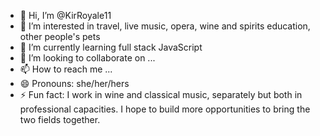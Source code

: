 - 👋 Hi, I’m @KirRoyale11
- 👀 I’m interested in travel, live music, opera, wine and spirits education, other people's pets
- 🌱 I’m currently learning full stack JavaScript
- 💞️ I’m looking to collaborate on ...
- 📫 How to reach me ...
- 😄 Pronouns: she/her/hers
- ⚡ Fun fact: I work in wine and classical music, separately but both in professional capacities. I hope to build more opportunities to bring the two fields together.

<!---
KirRoyale11/KirRoyale11 is a ✨ special ✨ repository because its `README.md` (this file) appears on your GitHub profile.
You can click the Preview link to take a look at your changes.
--->
